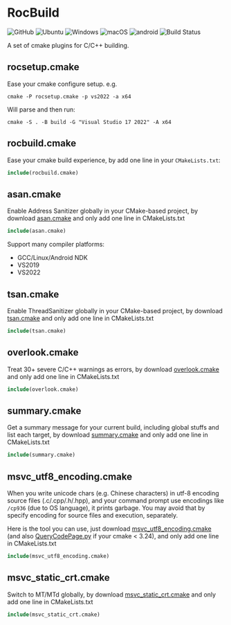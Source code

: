# RocBuild

<img alt="GitHub" src="https://img.shields.io/github/license/zchrissirhcz/RocBuild"> ![Ubuntu](https://img.shields.io/badge/Ubuntu-333333?style=flat&logo=ubuntu) ![Windows](https://img.shields.io/badge/Windows-333333?style=flat&logo=windows&logoColor=blue) ![macOS](https://img.shields.io/badge/-macOS-333333?style=flat&logo=apple) ![android](https://img.shields.io/badge/-Android-333333?style=flat&logo=Android) ![Build Status](https://github.com/zchrissirhcz/rocbuild/actions/workflows/build.yml/badge.svg)

A set of cmake plugins for C/C++ building.

## rocsetup.cmake

Ease your cmake configure setup. e.g.

```pwsh
cmake -P rocsetup.cmake -p vs2022 -a x64
```

Will parse and then run:
```pwsh
cmake -S . -B build -G "Visual Studio 17 2022" -A x64
```

## rocbuild.cmake

Ease your cmake build experience, by add one line in your `CMakeLists.txt`:
```cmake
include(rocbuild.cmake)
```

## asan.cmake

Enable Address Sanitizer globally in your CMake-based project, by download [asan.cmake](asan.cmake) and only add one line in CMakeLists.txt
```cmake
include(asan.cmake)
```

Support many compiler platforms:
- GCC/Linux/Android NDK
- VS2019
- VS2022

## tsan.cmake

Enable ThreadSanitizer globally in your CMake-based project, by download [tsan.cmake](tsan.cmake) and only add one line in CMakeLists.txt
```cmake
include(tsan.cmake)
```

## overlook.cmake

Treat 30+ severe C/C++ warnings as errors, by download [overlook.cmake](overlook/overlook.cmake) and only add one line in CMakeLists.txt
```cmake
include(overlook.cmake)
```

## summary.cmake

Get a summary message for your current build, including global stuffs and list each target, by download [summary.cmake](summary.cmake) and only add one line in CMakeLists.txt
```cmake
include(summary.cmake)
```

## msvc_utf8_encoding.cmake

When you write unicode chars (e.g. Chinese characters) in utf-8 encoding source files (.c/.cpp/.h/.hpp), and your command prompt use encodings like `/cp936` (due to OS language), it prints garbage. You may avoid that by specify encoding for source files and execution, separately. 

Here is the tool you can use, just download [msvc_utf8_encoding.cmake](msvc_utf8_encoding.cmake) (and also [QueryCodePage.py](QueryCodePage.py) if your cmake < 3.24), and only add one line in CMakeLists.txt

```cmake
include(msvc_utf8_encoding.cmake)
```

## msvc_static_crt.cmake

Switch to MT/MTd globally, by download [msvc_static_crt.cmake](msvc_static_crt.cmake) and only add one line in CMakeLists.txt
```cmake
include(msvc_static_crt.cmake)
```
